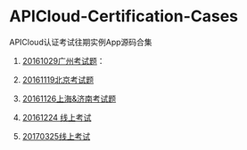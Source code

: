 # APICloud-Certification-Cases
APICloud认证考试往期实例App源码合集

1. [20161029广州考试题](https://github.com/apicloudcom/APICloud-Certification-Cases/tree/master/ACT_20161029)：



2. [20161119北京考试题](https://github.com/apicloudcom/APICloud-Certification-Cases/tree/master/ACT_20161119)



3. [20161126上海&济南考试题](https://github.com/apicloudcom/APICloud-Certification-Cases/tree/master/ACT_20161126)



4. [20161224 线上考试](https://github.com/apicloudcom/APICloud-Certification-Cases/tree/master/ACT_20161224)



5. [20170325线上考试](https://github.com/apicloudcom/APICloud-Certification-Cases/tree/master/ACT_20170325)

